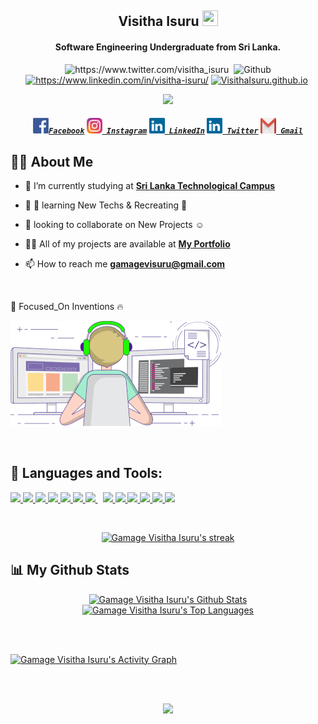 <h2 align="center">Visitha Isuru <img src="https://media.giphy.com/media/hvRJCLFzcasrR4ia7z/giphy.gif" width="25px" height="25px">  
<h4 align="center">Software Engineering Undergraduate from Sri Lanka.</h4>

<p align="center"> 
	<img src="https://komarev.com/ghpvc/?username=VisithaIsuru" alt="https://www.twitter.com/visitha_isuru" />
	<img src="https://img.shields.io/twitter/follow/visitha_isuru?label=Follow" alt=""></a>
	<img src="https://img.shields.io/github/followers/VisithaIsuru?label=Follow&style=social" alt="Github" />
  
  <a href="https://www.linkedin.com/in/gamage-visitha-isuru/">
	<img src="https://img.shields.io/badge/-Gamage_Visitha_Isuru-blue?style=flat-square&logo=Linkedin&logoColor=white&link=https://www.linkedin.com/in/gamage-visitha-isuru/" alt="https://www.linkedin.com/in/visitha-isuru/" /></a>
	<a href="https://VisithaIsuru.github.io">
	<img src="https://img.shields.io/badge/Website-46a2f1.svg?&style=flat-square&logo=Google-Chrome&logoColor=white&link=https://anmolsingh.me/" alt="VisithaIsuru.github.io" /></a>
	<img src="https://img.shields.io/github/stars/VisithaIsuru?affiliations=OWNER%2CCOLLABORATOR%2CORGANIZATION_MEMBER&style=social" alt="">
</p>
</h2>

<p align="center">
    <img src="https://readme-typing-svg.herokuapp.com?color=fff&width=480&height=65&lines=Welcome+To+My+Profile+.+.+.+.;+.+.+.&center=true"></a>  
</p>

<h5 align="center">
  <code><a href="https://www.facebook.com/isuru.gamage.710" title="Facebook Profile"><img width="25px" height="25px"                                                                             src="https://github.com/VisithaIsuru/VisithaIsuru/blob/main/Images/facebook.png">Facebook</a></code>
  <code><a href="https://www.instagram.com/" title="Instagram Profile"><img width="25px" height="25px" src="https://github.com/VisithaIsuru/VisithaIsuru/blob/main/Images/instagram.svg"> Instagram</a></code>
  <code><a href="https://www.linkedin.com/in/gamage-visitha-isuru//" title="LinkedIn Profile"><img width="25px" height="25px" src="https://github.com/VisithaIsuru/VisithaIsuru/blob/main/Images/linkedin.svg"> LinkedIn</a></code>
  <code><a href="https://www.twitter.com/a" title="Twitter Profile"><img width="25px" height="25px" src="https://github.com/VisithaIsuru/VisithaIsuru/blob/main/Images/linkedin.svg"> Twitter</a></code>
  <code><a href="mailto:gamagevisuru@gmail.com; gamagevisuru@gmail.com" title="Send Email"><img width="25px" height="25px" src="https://github.com/VisithaIsuru/VisithaIsuru/blob/main/Images/gmail.png"> Gmail</a></code>

</h5>
<p/>

 ## 🙋‍♂️ About Me

- 🔭 I’m currently studying at **[Sri Lanka Technological Campus](https://sltc.ac.lk/)**

- 👯 🌱 learning New Techs & Recreating 🚧

- 👯 looking to collaborate on New Projects ☺

- 👨‍💻 All of my projects are available at **[My Portfolio]()**

- 📫 How to reach me **gamagevisuru@gmail.com**

<br>

<!--

[<img align="left" alt=" | Facebook" width="22px" src="https://cdn.jsdelivr.net/npm/simple-icons@v3/icons/facebook.svg" />][facebook]
[<img align="left" alt=" | Instagram" width="22px" src="https://cdn.jsdelivr.net/npm/simple-icons@v3/icons/instagram.svg" />][instagram]
[<img align="left" alt="gamage-visitha-isuru | LinkedIn" width="22px" src="https://cdn.jsdelivr.net/npm/simple-icons@v3/icons/linkedin.svg" />][linkedin]
[<img align="left" alt=" | Twitter" width="22px" src="https://cdn.jsdelivr.net/npm/simple-icons@v3/icons/twitter.svg" />][twitter]

-->

 :dart: Focused_On Inventions :fire: 

 ![enter image description here](https://github.com/VisithaIsuru/VisithaIsuru/blob/main/gif1.gif)

<br>

## 🚀 Languages and Tools:

<p align="left"> 
    <a href="https://www.java.com" target="_blank"> <img src="https://img.icons8.com/color/48/000000/java-coffee-cup-logo.png"/> </a>
    <a href="https://reactjs.org/" target="_blank"> <img src="https://img.icons8.com/color/48/000000/react-native.png"/> </a>
    <a href="https://developer.mozilla.org/en-US/docs/Web/JavaScript" target="_blank"> <img src="https://img.icons8.com/color/48/000000/javascript.png"/> </a> 
    <a href="https://www.w3.org/html/" target="_blank"> <img src="https://img.icons8.com/color/48/000000/html-5.png"/> </a> 
    <a href="https://www.w3schools.com/css/" target="_blank"> <img src="https://img.icons8.com/color/48/000000/css3.png"/> </a> 
    <a href="https://getbootstrap.com" target="_blank"> <img src="https://img.icons8.com/color/48/000000/bootstrap.png"/> </a> 
    <a style="padding-right:8px;" href="https://www.mysql.com/" target="_blank"> <img src="https://img.icons8.com/fluent/50/000000/mysql-logo.png"/> </a>
    <a href="https://git-scm.com/" target="_blank"> <img src="https://img.icons8.com/color/48/000000/git.png"/> </a> 
    <a href="https://redux.js.org" target="_blank"> <img src="https://img.icons8.com/color/48/000000/c-programming.png"/> </a>
    <a href="" target="_blank"> <img src="https://img.icons8.com/color/48/000000/adobe-photoshop--v1.png"/> </a>
    <a href="" target="_blank"> <img src="https://img.icons8.com/color/48/000000/adobe-xd--v1.png"/> </a>
    <a href="" target="_blank"> <img src="https://img.icons8.com/color/48/000000/adobe-illustrator--v1.png"/> </a>
    <a href="" target="_blank"> <img src="https://img.icons8.com/color/48/000000/figma--v1.png"/> </a>

</p>

<!-- [![React Badge](https://img.shields.io/badge/-React-61DBFB?style=for-the-badge&labelColor=black&logo=react&logoColor=61DBFB)](#)  [![Javascript Badge](https://img.shields.io/badge/-Javascript-F0DB4F?style=for-the-badge&labelColor=black&logo=javascript&logoColor=F0DB4F)](#) [![Typescript Badge](https://img.shields.io/badge/-Typescript-007acc?style=for-the-badge&labelColor=black&logo=typescript&logoColor=007acc)](#) [![Nodejs Badge](https://img.shields.io/badge/-Nodejs-3C873A?style=for-the-badge&labelColor=black&logo=node.js&logoColor=3C873A)](#) [![GraphQL Badge](https://img.shields.io/badge/-GraphQl-e535ab?style=for-the-badge&labelColor=black&logo=node.js&logoColor=e535ab)](#) -->
<br/>

<p align="center">
    <a href="https://github.com/VisithaIsuru/github-readme-streak-stats">
        <img title="🔥 Get streak stats for your profile at git.io/streak-stats" alt="Gamage Visitha Isuru's streak" src="https://github-readme-streak-stats.herokuapp.com/?user=VisithaIsuru&theme=black-ice&hide_border=true&stroke=0000&background=060A0CD0"/>
    </a>
</p>

## 📊 My Github Stats

<p align="center">
   <a href="https://github.com/VisithaIsuru/github-readme-stats"><img alt="Gamage Visitha Isuru's Github Stats" src="https://github-readme-stats.vercel.app/api?username=VisithaIsuru&show_icons=true&count_private=true&theme=react&hide_border=true&bg_color=0D1117" /></a>
 <a href="https://github.com/VisithaIsuru/github-readme-stats"><img alt="Gamage Visitha Isuru's Top Languages" src="https://github-readme-stats.vercel.app/api/top-langs/?username=VisithaIsuru&langs_count=8&count_private=true&layout=compact&theme=react&hide_border=true&bg_color=0D1117" /></a>
</p>

<br/>
<br/>


<a href="https://github.com/VisithaIsuru/github-readme-activity-graph"><img alt="Gamage Visitha Isuru's Activity Graph" src="https://activity-graph.herokuapp.com/graph?username=VisithaIsuru&bg_color=0D1117&color=5BCDEC&line=5BCDEC&point=FFFFFF&hide_border=true" /></a>

<br/>
<br/>

<p align="center">
    <img src="https://readme-typing-svg.herokuapp.com?color=fff&width=480&height=65&lines=To+See+The+World,;Things+Dangerous+To+Come,;To+Find+Each+Other+And+To+Feel.;That+Is+Life+.+.+.+.;+.+.+.;Visitha+Isuru&center=true"></a>
</p>


<!--
![Git Hub Contribution](https://user-images.githubusercontent.com/34527100/94196273-bebe8b80-fed1-11ea-9b26-7672c725a6fd.jpg)
-->
